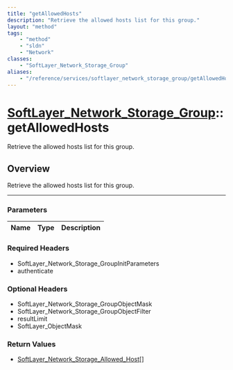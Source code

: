 ```yaml
---
title: "getAllowedHosts"
description: "Retrieve the allowed hosts list for this group."
layout: "method"
tags:
    - "method"
    - "sldn"
    - "Network"
classes:
    - "SoftLayer_Network_Storage_Group"
aliases:
    - "/reference/services/softlayer_network_storage_group/getAllowedHosts"
---
```

# [SoftLayer_Network_Storage_Group](/reference/services/SoftLayer_Network_Storage_Group)::getAllowedHosts

Retrieve the allowed hosts list for this group.


## Overview 
Retrieve the allowed hosts list for this group.

-----

### Parameters 
|Name | Type | Description |
| --- | --- | --- |


### Required Headers
* SoftLayer_Network_Storage_GroupInitParameters
* authenticate


### Optional Headers
* SoftLayer_Network_Storage_GroupObjectMask
* SoftLayer_Network_Storage_GroupObjectFilter
* resultLimit
* SoftLayer_ObjectMask

### Return Values
* <a href='/reference/datatypes/SoftLayer_Network_Storage_Allowed_Host'>SoftLayer_Network_Storage_Allowed_Host[] </a>




